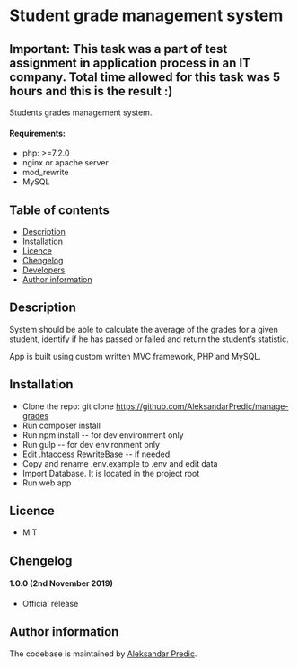 # Student grade management system

## Important: This task was a part of test assignment in application process in an IT company. Total time allowed for this task was 5 hours and this is the result :) 

Students grades management system. 

#### Requirements: 
* php: >=7.2.0
* nginx or apache server
* mod_rewrite
* MySQL


## Table of contents

* [Description](#description)
* [Installation](#installation)
* [Licence](#licence)
* [Chengelog](#chengelog)
* [Developers](#developers)
* [Author information](#author-information)


## Description

System should be able to calculate the average of the grades for a given student,
identify if he has passed or failed and return the student’s statistic.

App is built using custom written MVC framework, PHP and MySQL.


## Installation

* Clone the repo: git clone https://github.com/AleksandarPredic/manage-grades
* Run composer install
* Run npm install -- for dev environment only
* Run gulp -- for dev environment only 
* Edit .htaccess RewriteBase -- if needed
* Copy and rename .env.example to .env and edit data
* Import Database. It is located in the project root
* Run web app

## Licence

* MIT


## Chengelog


#### 1.0.0 (2nd November 2019)
* Official release


## Author information

The codebase is maintained by [Aleksandar Predic](https://github.com/AleksandarPredic).
